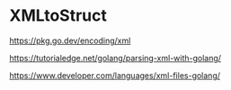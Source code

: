 # XMLtoStruct

https://pkg.go.dev/encoding/xml

https://tutorialedge.net/golang/parsing-xml-with-golang/

https://www.developer.com/languages/xml-files-golang/

